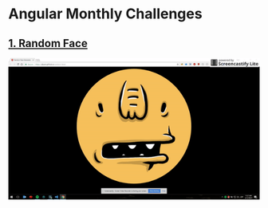 # Angular Monthly Challenges

## [1. Random Face](./challenges/1-random-face/readme.md)

![Demo](./challenges/1-random-face/demo.gif)